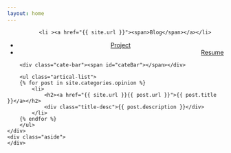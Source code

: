 ```yaml
---
layout: home
---
```


<div class="index-content opinion">
    <div class="section">
        <ul class="artical-cate">
           <!-- <li class="on"><a href="{{ site.url }}"><span>Blog</span></a></li> 
            <li style="text-align:center"><a href="{{ site.url }}/opinion"><span>Opinion</span></a></li>
            <li style="text-align:right"><a href="{{ site.url }}/project"><span>Project</span></a></li>
            -->
            <!-- {% include catalog.md %} -->

           <li ><a href="{{ site.url }}"><span>Blog</span></a></li>
 <li  style="text-align:center"><a href="{{ site.url }}/project"><span>Project</span></a></li>
 <li class="on" style="text-align:right"><a href="http://job.oschina.net/resume/share/b461df" target="view_window" ><span>Resume</span></a></li>
        </ul>

        <div class="cate-bar"><span id="cateBar"></span></div>

        <ul class="artical-list">
        {% for post in site.categories.opinion %}
            <li>
                <h2><a href="{{ site.url }}{{ post.url }}">{{ post.title }}</a></h2>
                <div class="title-desc">{{ post.description }}</div>
            </li>
        {% endfor %}
        </ul>
    </div>
    <div class="aside">
    </div>
</div>

